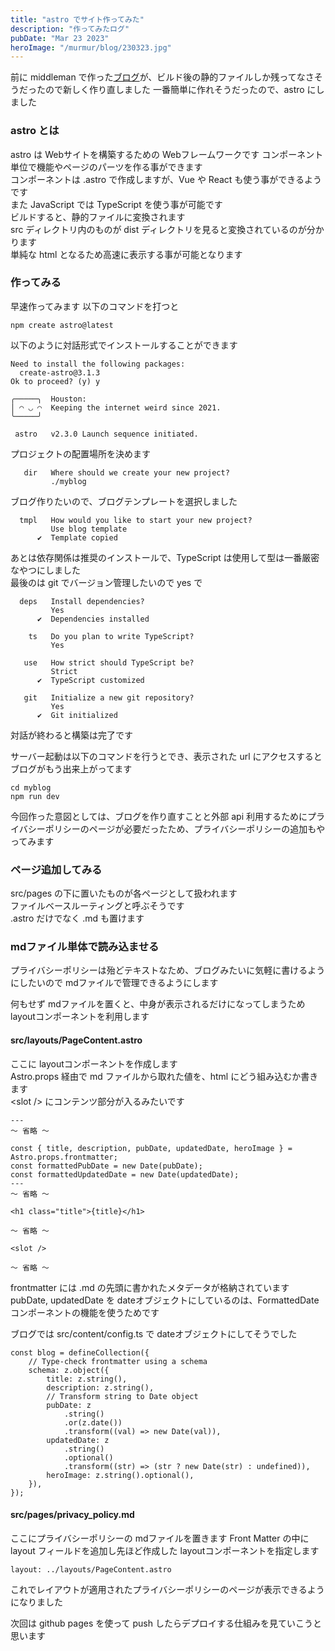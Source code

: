 ```yaml
---
title: "astro でサイト作ってみた"
description: "作ってみたログ"
pubDate: "Mar 23 2023"
heroImage: "/murmur/blog/230323.jpg"
---
```


前に middleman で作った[ブログ](http://yulily.github.io/)が、ビルド後の静的ファイルしか残ってなさそうだったので新しく作り直しました
一番簡単に作れそうだったので、astro にしました

### astro とは
astro は Webサイトを構築するための Webフレームワークです
コンポーネント単位で機能やページのパーツを作る事ができます  
コンポーネントは .astro で作成しますが、Vue や React も使う事ができるようです  
また JavaScript では TypeScript を使う事が可能です  
ビルドすると、静的ファイルに変換されます  
src ディレクトリ内のものが dist ディレクトリを見ると変換されているのが分かります  
単純な html となるため高速に表示する事が可能となります

### 作ってみる
早速作ってみます
以下のコマンドを打つと
```
npm create astro@latest
```
以下のように対話形式でインストールすることができます
```
Need to install the following packages:
  create-astro@3.1.3
Ok to proceed? (y) y

╭─────╮  Houston:
│ ◠ ◡ ◠  Keeping the internet weird since 2021.
╰─────╯

 astro   v2.3.0 Launch sequence initiated.
```

プロジェクトの配置場所を決めます
```
   dir   Where should we create your new project?
         ./myblog
```
ブログ作りたいので、ブログテンプレートを選択しました
```
  tmpl   How would you like to start your new project?
         Use blog template
      ✔  Template copied
```
あとは依存関係は推奨のインストールで、TypeScript は使用して型は一番厳密なやつにしました  
最後のは git でバージョン管理したいので yes で
```
  deps   Install dependencies?
         Yes
      ✔  Dependencies installed

    ts   Do you plan to write TypeScript?
         Yes

   use   How strict should TypeScript be?
         Strict
      ✔  TypeScript customized

   git   Initialize a new git repository?
         Yes
      ✔  Git initialized
```
対話が終わると構築は完了です

サーバー起動は以下のコマンドを行うとでき、表示された url にアクセスするとブログがもう出来上がってます
```
cd myblog
npm run dev
```

今回作った意図としては、ブログを作り直すことと外部 api 利用するためにプライバシーポリシーのページが必要だったため、プライバシーポリシーの追加もやってみます

### ページ追加してみる
src/pages の下に置いたものが各ページとして扱われます  
ファイルベースルーティングと呼ぶそうです  
.astro だけでなく .md も置けます

### mdファイル単体で読み込ませる
プライバシーポリシーは殆どテキストなため、ブログみたいに気軽に書けるようにしたいので mdファイルで管理できるようにします

何もせず mdファイルを置くと、中身が表示されるだけになってしまうため layoutコンポーネントを利用します

#### src/layouts/PageContent.astro
ここに layoutコンポーネントを作成します  
Astro.props 経由で md ファイルから取れた値を、html にどう組み込むか書きます  
\<slot /> にコンテンツ部分が入るみたいです
```
---
〜 省略 〜

const { title, description, pubDate, updatedDate, heroImage } = Astro.props.frontmatter;
const formattedPubDate = new Date(pubDate);
const formattedUpdatedDate = new Date(updatedDate);
---
〜 省略 〜

<h1 class="title">{title}</h1>

〜 省略 〜

<slot />

〜 省略 〜

```
frontmatter には .md の先頭に書かれたメタデータが格納されています  
pubDate, updatedDate を dateオブジェクトにしているのは、FormattedDateコンポーネントの機能を使うためです  

ブログでは src/content/config.ts で dateオブジェクトにしてそうでした
```
const blog = defineCollection({
	// Type-check frontmatter using a schema
	schema: z.object({
		title: z.string(),
		description: z.string(),
		// Transform string to Date object
		pubDate: z
			.string()
			.or(z.date())
			.transform((val) => new Date(val)),
		updatedDate: z
			.string()
			.optional()
			.transform((str) => (str ? new Date(str) : undefined)),
		heroImage: z.string().optional(),
	}),
});
```

#### src/pages/privacy_policy.md
ここにプライバシーポリシーの mdファイルを置きます
Front Matter の中に layout フィールドを追加し先ほど作成した layoutコンポーネントを指定します
```
layout: ../layouts/PageContent.astro
```
これでレイアウトが適用されたプライバシーポリシーのページが表示できるようになりました

次回は github pages を使って push したらデプロイする仕組みを見ていこうと思います
